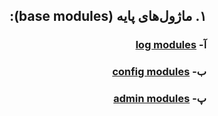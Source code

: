 <div dir="rtl">

## ۱. ماژول‌های پایه (base modules):
### آ- [log modules](https://github.com/NikanV/Beego/blob/introbranch/Introduction/LogModule.md)
### ب- [config modules](https://github.com/NikanV/Beego/blob/introbranch/Introduction/ConfigModule.md)
### پ- [admin modules](https://github.com/NikanV/Beego/blob/introbranch/Introduction/adminModule.md)

</div>
